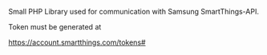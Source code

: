 Small PHP Library used for communication with Samsung SmartThings-API.

Token must be generated at 

https://account.smartthings.com/tokens#

